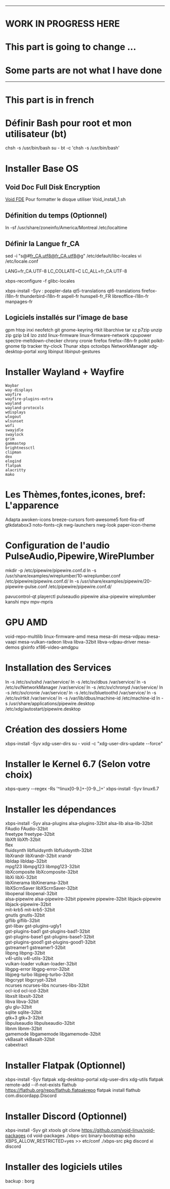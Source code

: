 
* * *
# WORK IN PROGRESS HERE #
# This part is going to change ...
# Some parts are not what I have done 
* * *

# This part is in french

# Définir Bash pour root et mon utilisateur (bt)

chsh -s /usr/bin/bash
su - bt -c 'chsh -s /usr/bin/bash'


# Installer Base OS

## Void Doc Full Disk Encryption

[Void FDE](https://docs.voidlinux.org/installation/guides/fde.html "FDE")
 Pour formatter le disque utiliser Void_install_1.sh
 
## Définition du temps (Optionnel)

ln -sf /usr/share/zoneinfo/America/Montreal /etc/localtime

## Définir la Langue fr_CA

sed -i "s@#fr_CA.utf8@fr_CA.utf8@g" /etc/default/libc-locales
vi /etc/locale.conf

LANG=fr_CA.UTF-8
LC_COLLATE=C
LC_ALL=fr_CA.UTF-8

xbps-reconfigure -f glibc-locales

xbps-install -Syv :
	poppler-data
	qt5-translations qt6-translations
	firefox-i18n-fr thunderbird-i18n-fr
	aspell-fr hunspell-fr_FR
	libreoffice-i18n-fr
	manpages-fr

## Logiciels installés sur l'image de base

gpm htop inxi neofetch
git
gnome-keyring
rtkit 
libarchive 
tar xz p7zip unzip zip gzip lz4 lzo zstd
linux-firmware linux-firmware-network
cpupower spectre-meltdown-checker
chrony cronie firefox firefox-i18n-fr
polkit
polkit-gnome
tlp
tracker
tty-clock
Thunar
xbps octoxbps 
NetworkManager
xdg-desktop-portal
xorg
libinput
libinput-gestures

# Installer Wayland + Wayfire 

	Waybar
	way-displays
	wayfire
	wayfire-plugins-extra
	wayland
	wayland-protocols
	wdisplays
	wlogout
	wlsunset
	wofi
	swayidle
	swaylock
	grim
	gammastep
	brightnessctl
	clipman
	dex
	elogind
	flatpak
	alacritty
	mako


# Les Thèmes,fontes,icones, bref: L'apparence

Adapta
awoken-icons
breeze-cursors
font-awesome5
font-fira-otf
gtkdatabox3
noto-fonts-cjk
nwg-launchers
nwg-look
paper-icon-theme



# Configuration de l'audio PulseAudio,Pipewire,WirePlumber

mkdir -p /etc/pipewire/pipewire.conf.d
ln -s /usr/share/examples/wireplumber/10-wireplumber.conf /etc/pipewire/pipewire.conf.d/
ln -s /usr/share/examples/pipewire/20-pipewire-pulse.conf /etc/pipewire/pipewire.conf.d/

pavucontrol-qt
playerctl
pulseaudio
pipewire 
alsa-pipewire
wireplumber
kanshi
mpv
mpv-mpris

# GPU AMD

void-repo-multilib
linux-firmware-amd
mesa
mesa-dri 
mesa-vdpau
mesa-vaapi
mesa-vulkan-radeon
libva libva-32bit
libva-vdpau-driver
mesa-demos glxinfo
xf86-video-amdgpu


# Installation des Services

ln -s /etc/sv/sshd /var/service/
ln -s /etc/sv/dbus /var/service/
ln -s /etc/sv/NetworkManager /var/service/
ln -s /etc/sv/chronyd /var/service/
ln -s /etc/sv/cronie /var/service/
ln -s /etc/sv/bluetoothd /var/service/
ln -s /etc/sv/rtkit /var/service/
ln -s /var/lib/dbus/machine-id /etc/machine-id
ln -s /usr/share/applications/pipewire.desktop /etc/xdg/autostart/pipewire.desktop



# Création des dossiers Home

xbps-install -Syv xdg-user-dirs
su - void -c "xdg-user-dirs-update --force"

# Installer le Kernel 6.7 (Selon votre choix)

xbps-query --regex -Rs '^linux[0-9.]+-[0-9._]+'
xbps-install -Syv linux6.7


# Installer les dépendances

xbps-install -Syv alsa-plugins alsa-plugins-32bit alsa-lib alsa-lib-32bit \
FAudio FAudio-32bit \
freetype freetype-32bit \
libXft libXft-32bit \
flex \
fluidsynth libfluidsynth libfluidsynth-32bit \
libXrandr libXrandr-32bit xrandr \
libldap libldap-32bit \
mpg123 libmpg123 libmpg123-32bit \
libXcomposite libXcomposite-32bit \
libXi libXi-32bit \
libXinerama libXinerama-32bit \
libXScrnSaver libXScrnSaver-32bit \
libopenal libopenal-32bit \
alsa-pipewire alsa-pipewire-32bit pipewire pipewire-32bit libjack-pipewire libjack-pipewire-32bit \
mit-krb5 mit-krb5-32bit \
gnutls gnutls-32bit \
giflib giflib-32bit \
gst-libav gst-plugins-ugly1 \
gst-plugins-bad1 gst-plugins-bad1-32bit \
gst-plugins-base1 gst-plugins-base1-32bit \
gst-plugins-good1 gst-plugins-good1-32bit \
gstreamer1 gstreamer1-32bit \
libpng libpng-32bit \
v4l-utils v4l-utils-32bit \
vulkan-loader vulkan-loader-32bit \
libgpg-error libgpg-error-32bit \
libjpeg-turbo libjpeg-turbo-32bit \
libgcrypt libgcrypt-32bit \
ncurses ncurses-libs ncurses-libs-32bit \
ocl-icd ocl-icd-32bit \
libxslt libxslt-32bit \
libva libva-32bit \
glu glu-32bit \
sqlite sqlite-32bit \
gtk+3 gtk+3-32bit \
libpulseaudio libpulseaudio-32bit \
libnm libnm-32bit \
gamemode libgamemode libgamemode-32bit \
vkBasalt vkBasalt-32bit \
cabextract

# Installer Flatpak (Optionnel)

xbps-install -Syv flatpak xdg-desktop-portal xdg-user-dirs xdg-utils
flatpak remote-add --if-not-exists flathub https://flathub.org/repo/flathub.flatpakrepo
flatpak install flathub com.discordapp.Discord

# Installer Discord (Optionnel)

xbps-install -Syv git xtools
git clone https://github.com/void-linux/void-packages
cd void-packages
./xbps-src binary-bootstrap
echo XBPS_ALLOW_RESTRICTED=yes >> etc/conf
./xbps-src pkg discord
xi discord

# Installer des logiciels utiles

backup :  borg

